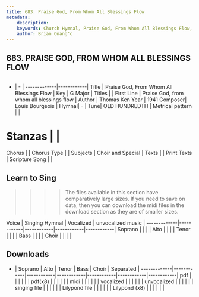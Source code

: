 ```yaml
---
title: 683. Praise God, From Whom All Blessings Flow
metadata:
    description: 
    keywords: Church Hymnal, Praise God, From Whom All Blessings Flow, Praise God, from whom all blessings flow, 
    author: Brian Onang'o
---
```



## 683. PRAISE GOD, FROM WHOM ALL BLESSINGS FLOW

```txt

```

- |   -  |
-------------|------------|
Title | Praise God, From Whom All Blessings Flow |
Key | G Major |
Titles |  |
First Line | Praise God, from whom all blessings flow |
Author | Thomas Ken
Year | 1941
Composer| Louis Bourgeois |
Hymnal|  - |
Tune| OLD HUNDREDTH |
Metrical pattern | |
# Stanzas |  |
Chorus |  |
Chorus Type |  |
Subjects | Choir and Special |
Texts |  |
Print Texts | 
Scripture Song |  |
  
## Learn to Sing

>>>> The files available in this section have comparatively large sizes. If you need to save on data, then you can download the midi files in the download section as they are of smaller sizes.

Voice |  Singing Hymnal | Vocalized | unvocalized music |
-------------|------------|------------|------------|------------|
Soprano | | | |
Alto | | | |
Tenor | | | |
Bass | | | |
Choir | | | |

## Downloads

- |  Soprano | Alto | Tenor | Bass | Choir | Separated |
-------------|------------|------------|------------|------------|------------|------------|
pdf | | | | | |
pdf(x8) | | | | | |
midi | | | | | |
vocalized | | | | | |
unvocalized | | | | | |
singing file | | | | | |
Lilypond file | | | | | |
Lilypond (x8) | | | | | |
  